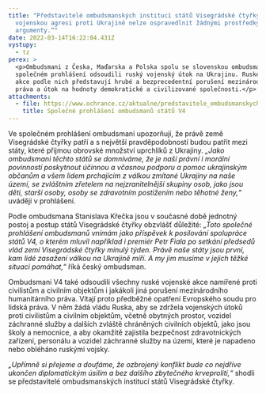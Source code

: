 ```yaml
---
title: "Představitelé ombudsmanských institucí států Visegrádské čtyřky: „Ruskou
  vojenskou agresi proti Ukrajině nelze ospravedlnit žádnými prostředky a
  argumenty.“"
date: 2022-03-14T16:22:04.431Z
vystupy:
  - tz
perex: >
  <p>Ombudsmani z Česka, Maďarska a Polska spolu se slovenskou ombudsmankou ve
  společném prohlášení odsoudili ruský vojenský útok na Ukrajinu. Ruské vojenské
  akce podle nich představují hrubé a bezprecedentní porušení mezinárodního
  práva a útok na hodnoty demokratické a civilizované společnosti.</p>
attachments:
  - file: https://www.ochrance.cz/aktualne/predstavitele_ombudsmanskych_instituci_statu_visegradske_ctyrky_ruskou_vojenskou_agresi_proti_ukrajine_nelze_ospravedlnit_zadnymi_prostredky_a_argumenty-/v4-ombudsmen-joint-statement.pdf
    title: Společné prohlášení ombudsmanů států V4
---
```

<p>Ve společném prohlášení ombudsmani upozorňují, že právě země Visegrádské čtyřky patří a s největší pravděpodobností budou patřit mezi státy, které přijmou obrovské množství uprchlíků z Ukrajiny. <em>&bdquo;Jako ombudsmani těchto států se domníváme, že je naší právní i morální povinností poskytnout účinnou a včasnou podporu a pomoc ukrajinským občanům a všem lidem prchajícím z válkou zmítané Ukrajiny na naše území, se zvláštním zřetelem na nejzranitelnější skupiny osob, jako jsou děti, starší osoby, osoby se zdravotním postižením nebo těhotné ženy,&ldquo;</em> uvádějí v&nbsp;prohlášení.</p>

<p>Podle ombudsmana Stanislava Křečka jsou v&nbsp;současné době jednotný postoj a postup států Visegrádské čtyřky obzvlášť důležité: <em>&bdquo;Toto společné prohlášení ombudsmanů vnímám jako příspěvek k&nbsp;posilování spolupráce států V4, o kterém mluvil například i premiér Petr Fiala po setkání předsedů vlád zemí Visegrádské čtyřky minulý týden. Právě naše státy jsou první, kam lidé zasažení válkou na Ukrajině míří. A my jim musíme v&nbsp;jejich těžké situaci pomáhat,</em>&ldquo; říká český ombudsman.</p>

<p>Ombudsmani V4 také odsoudili všechny ruské vojenské akce namířené proti civilistům a civilním objektům i jakákoli jiná porušení mezinárodního humanitárního práva. Vítají proto předběžné opatření Evropského soudu pro lidská práva. V něm žádá vládu Ruska, aby se zdržela vojenských útoků proti civilistům a civilním objektům, včetně obytných prostor, vozidel záchranné služby a dalších zvláště chráněných civilních objektů, jako jsou školy a nemocnice, a aby okamžitě zajistila bezpečnost zdravotnických zařízení, personálu a vozidel záchranné služby na území, které je napadeno nebo obléháno ruskými vojsky.</p>

<p><em>&bdquo;Upřímně si přejeme a doufáme, že ozbrojený konflikt bude co nejdříve ukončen diplomatickým úsilím a bez dalšího zbytečného krveprolití,&ldquo; </em>shodli se představitelé ombudsmanských institucí států Visegrádské čtyřky.</p>
